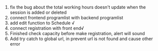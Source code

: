 1. fix the bug about the total working hours doesn't update when the session is added or deleted
2. connect frontend programlist with backend programlist
3. add edit function to Schedule √
4. connect registration with front end√
5. Finished check capacity before make registration, alert will sound
6. Add try catch to global url, in prevent url is not found and cause other error